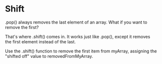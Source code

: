 # Shift
.pop() always removes the last element of an array. What if you want to remove the first?

That's where .shift() comes in. It works just like .pop(), except it removes the first element instead of the last.

Use the .shift() function to remove the first item from myArray, assigning the "shifted off" value to removedFromMyArray.
